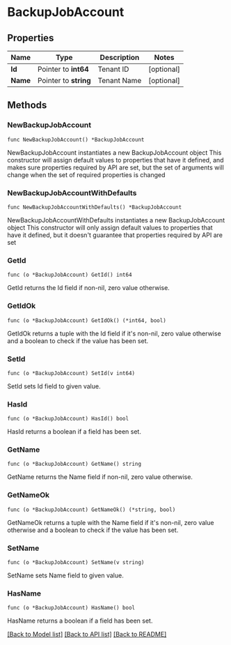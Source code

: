 # BackupJobAccount

## Properties

Name | Type | Description | Notes
------------ | ------------- | ------------- | -------------
**Id** | Pointer to **int64** | Tenant ID | [optional] 
**Name** | Pointer to **string** | Tenant Name | [optional] 

## Methods

### NewBackupJobAccount

`func NewBackupJobAccount() *BackupJobAccount`

NewBackupJobAccount instantiates a new BackupJobAccount object
This constructor will assign default values to properties that have it defined,
and makes sure properties required by API are set, but the set of arguments
will change when the set of required properties is changed

### NewBackupJobAccountWithDefaults

`func NewBackupJobAccountWithDefaults() *BackupJobAccount`

NewBackupJobAccountWithDefaults instantiates a new BackupJobAccount object
This constructor will only assign default values to properties that have it defined,
but it doesn't guarantee that properties required by API are set

### GetId

`func (o *BackupJobAccount) GetId() int64`

GetId returns the Id field if non-nil, zero value otherwise.

### GetIdOk

`func (o *BackupJobAccount) GetIdOk() (*int64, bool)`

GetIdOk returns a tuple with the Id field if it's non-nil, zero value otherwise
and a boolean to check if the value has been set.

### SetId

`func (o *BackupJobAccount) SetId(v int64)`

SetId sets Id field to given value.

### HasId

`func (o *BackupJobAccount) HasId() bool`

HasId returns a boolean if a field has been set.

### GetName

`func (o *BackupJobAccount) GetName() string`

GetName returns the Name field if non-nil, zero value otherwise.

### GetNameOk

`func (o *BackupJobAccount) GetNameOk() (*string, bool)`

GetNameOk returns a tuple with the Name field if it's non-nil, zero value otherwise
and a boolean to check if the value has been set.

### SetName

`func (o *BackupJobAccount) SetName(v string)`

SetName sets Name field to given value.

### HasName

`func (o *BackupJobAccount) HasName() bool`

HasName returns a boolean if a field has been set.


[[Back to Model list]](../README.md#documentation-for-models) [[Back to API list]](../README.md#documentation-for-api-endpoints) [[Back to README]](../README.md)


